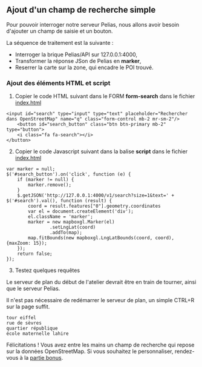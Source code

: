 ## Ajout d'un champ de recherche simple
Pour pouvoir interroger notre serveur Pelias, nous allons avoir besoin d'ajouter un champ de saisie et un bouton.

La séquence de traitement est la suivante :
- Interroger la brique Pelias/API sur 127.0.0.1:4000,
- Transformer la réponse JSon de Pelias en __marker__,
- Reserrer la carte sur la zone, qui encadre le POI trouvé.

### Ajout des éléments HTML et script
1. Copier le code HTML suivant dans le FORM __form-search__ dans le fichier [index.html](../../1_plan/part0/static/index.html)
```
<input id="search" type="input" type="text" placeholder="Rechercher dans OpenStreetMap" name="q" class="form-control mb-2 mr-sm-2"/>
    <button id="search_button" class="btn btn-primary mb-2" type="button">
    <i class="fa fa-search"></i>
</button>
```
2. Copier le code Javascript suivant dans la balise __script__ dans le fichier [index.html](../../1_plan/part0/static/index.html)
```
var marker = null;
$('#search_button').on('click', function (e) {
    if (marker != null) {
        marker.remove();
    }
    $.getJSON('http://127.0.0.1:4000/v1/search?size=1&text=' + $('#search').val(), function (result) {
        coord = result.features["0"].geometry.coordinates
        var el = document.createElement('div');
        el.className = 'marker';
        marker = new mapboxgl.Marker(el)
                .setLngLat(coord)
                .addTo(map);
        map.fitBounds(new mapboxgl.LngLatBounds(coord, coord), {maxZoom: 15});
    });
    return false;
});
```
3. Testez quelques requêtes

Le serveur de plan du début de l'atelier devrait être en train de tourner, ainsi que le serveur Pelias.

Il n'est pas nécessaire de redémarrer le serveur de plan, un simple CTRL+R sur la page suffit.
```
tour eiffel
rue de sèvres
quartier république
école maternelle lahire
```

Félicitations ! Vous avez entre les mains un champ de recherche qui repose sur la données OpenStreetMap. Si vous souhaitez le personnaliser, rendez-vous à la [partie bonus](../bonus).
